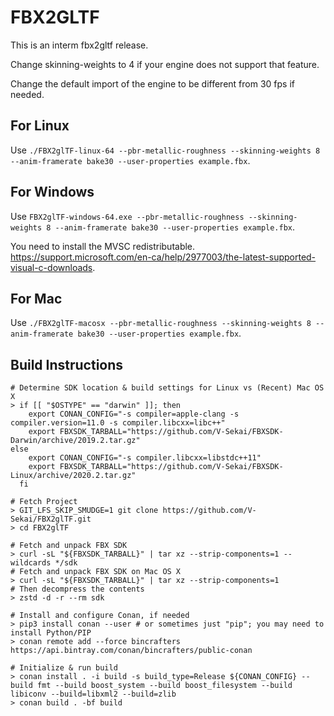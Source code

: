 # FBX2GLTF

This is an interm fbx2gltf release.

Change skinning-weights to 4 if your engine does not support that feature.

Change the default import of the engine to be different from 30 fps if needed.

## For Linux

Use `./FBX2glTF-linux-64 --pbr-metallic-roughness --skinning-weights 8 --anim-framerate bake30 --user-properties example.fbx`.

## For Windows

Use `FBX2glTF-windows-64.exe --pbr-metallic-roughness --skinning-weights 8 --anim-framerate bake30 --user-properties example.fbx`.

You need to install the MVSC redistributable. https://support.microsoft.com/en-ca/help/2977003/the-latest-supported-visual-c-downloads.

## For Mac

Use `./FBX2glTF-macosx --pbr-metallic-roughness --skinning-weights 8 --anim-framerate bake30 --user-properties example.fbx`.

## Build Instructions

```
# Determine SDK location & build settings for Linux vs (Recent) Mac OS X
> if [[ "$OSTYPE" == "darwin" ]]; then
    export CONAN_CONFIG="-s compiler=apple-clang -s compiler.version=11.0 -s compiler.libcxx=libc++"
    export FBXSDK_TARBALL="https://github.com/V-Sekai/FBXSDK-Darwin/archive/2019.2.tar.gz"
else
    export CONAN_CONFIG="-s compiler.libcxx=libstdc++11"
    export FBXSDK_TARBALL="https://github.com/V-Sekai/FBXSDK-Linux/archive/2020.2.tar.gz"
  fi

# Fetch Project
> GIT_LFS_SKIP_SMUDGE=1 git clone https://github.com/V-Sekai/FBX2glTF.git
> cd FBX2glTF

# Fetch and unpack FBX SDK
> curl -sL "${FBXSDK_TARBALL}" | tar xz --strip-components=1 --wildcards */sdk
# Fetch and unpack FBX SDK on Mac OS X
> curl -sL "${FBXSDK_TARBALL}" | tar xz --strip-components=1 
# Then decompress the contents
> zstd -d -r --rm sdk

# Install and configure Conan, if needed
> pip3 install conan --user # or sometimes just "pip"; you may need to install Python/PIP
> conan remote add --force bincrafters https://api.bintray.com/conan/bincrafters/public-conan

# Initialize & run build
> conan install . -i build -s build_type=Release ${CONAN_CONFIG} --build fmt --build boost_system --build boost_filesystem --build libiconv --build=libxml2 --build=zlib
> conan build . -bf build
```
